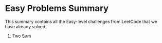 # Easy Problems Summary

This summary contains all the Easy-level challenges from LeetCode that we have already solved

1. [Two Sum](Problems\Solutions\1-two-sum\solution.py)
